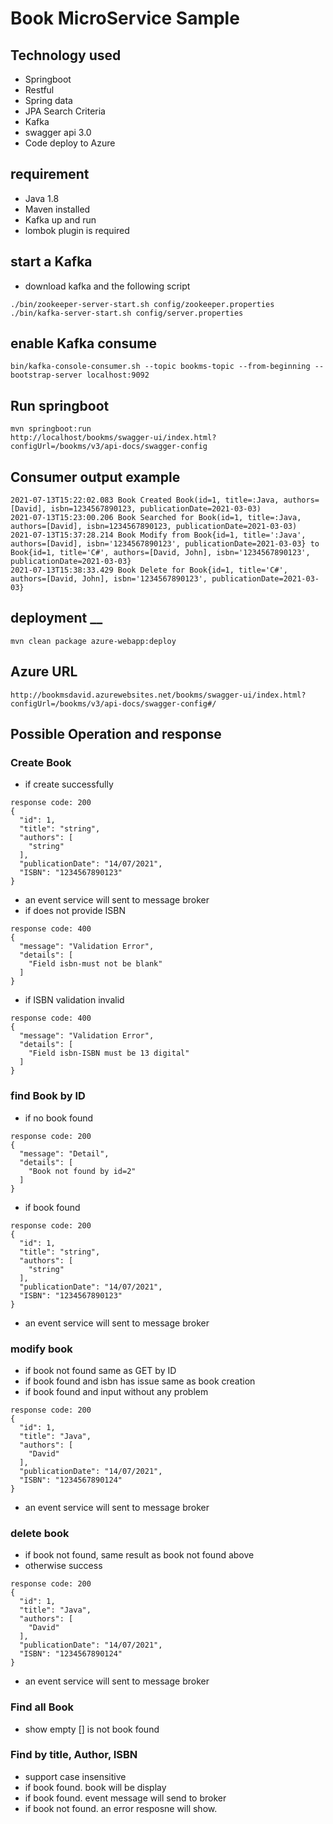 # Book MicroService Sample
## Technology used
- Springboot
- Restful
- Spring data
- JPA Search Criteria  
- Kafka
- swagger api 3.0
- Code deploy to Azure

## requirement
- Java 1.8
- Maven installed
- Kafka up and run
- lombok plugin is required

## start a Kafka
- download kafka and the following script
```aidl
./bin/zookeeper-server-start.sh config/zookeeper.properties
./bin/kafka-server-start.sh config/server.properties
```
## enable Kafka consume
```
bin/kafka-console-consumer.sh --topic bookms-topic --from-beginning --bootstrap-server localhost:9092
```

## Run springboot
```aidl
mvn springboot:run
http://localhost/bookms/swagger-ui/index.html?configUrl=/bookms/v3/api-docs/swagger-config
```

## Consumer output example
```aidl
2021-07-13T15:22:02.083 Book Created Book(id=1, title=:Java, authors=[David], isbn=1234567890123, publicationDate=2021-03-03)
2021-07-13T15:23:00.206 Book Searched for Book(id=1, title=:Java, authors=[David], isbn=1234567890123, publicationDate=2021-03-03)
2021-07-13T15:37:28.214 Book Modify from Book{id=1, title=':Java', authors=[David], isbn='1234567890123', publicationDate=2021-03-03} to Book{id=1, title='C#', authors=[David, John], isbn='1234567890123', publicationDate=2021-03-03}
2021-07-13T15:38:33.429 Book Delete for Book{id=1, title='C#', authors=[David, John], isbn='1234567890123', publicationDate=2021-03-03}
```

## deployment __
```
mvn clean package azure-webapp:deploy
```

## Azure URL
```aidl
http://bookmsdavid.azurewebsites.net/bookms/swagger-ui/index.html?configUrl=/bookms/v3/api-docs/swagger-config#/
```

## Possible Operation and response
### Create Book
- if create successfully
```
response code: 200
{
  "id": 1,
  "title": "string",
  "authors": [
    "string"
  ],
  "publicationDate": "14/07/2021",
  "ISBN": "1234567890123"
}
```
- an event service will sent to message broker
- if does not provide ISBN
```
response code: 400
{
  "message": "Validation Error",
  "details": [
    "Field isbn-must not be blank"
  ]
}
```
- if ISBN validation invalid
```
response code: 400
{
  "message": "Validation Error",
  "details": [
    "Field isbn-ISBN must be 13 digital"
  ]
}
```
### find Book by ID
- if no book found
```
response code: 200
{
  "message": "Detail",
  "details": [
    "Book not found by id=2"
  ]
}
```
- if book found
```
response code: 200
{
  "id": 1,
  "title": "string",
  "authors": [
    "string"
  ],
  "publicationDate": "14/07/2021",
  "ISBN": "1234567890123"
}
```
- an event service will sent to message broker
### modify book
- if book not found same as GET by ID
- if book found and isbn has issue same as book creation
- if book found and input without any problem
```
response code: 200
{
  "id": 1,
  "title": "Java",
  "authors": [
    "David"
  ],
  "publicationDate": "14/07/2021",
  "ISBN": "1234567890124"
}
```
- an event service will sent to message broker
### delete book
- if book not found, same result as book not found above
- otherwise success
```
response code: 200
{
  "id": 1,
  "title": "Java",
  "authors": [
    "David"
  ],
  "publicationDate": "14/07/2021",
  "ISBN": "1234567890124"
}
```
- an event service will sent to message broker
### Find all Book
- show empty [] is not book found
### Find by title, Author, ISBN
- support case insensitive
- if book found. book will be display
- if book found. event message will send to broker
- if book not found. an error resposne will show.